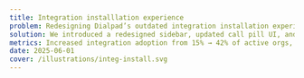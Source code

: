 ```yaml
---
title: Integration installlation experience
problem: Redesigning Dialpad’s outdated integration installation experience to improve user discoverability and adoption.
solution: We introduced a redesigned sidebar, updated call pill UI, and refreshed conversation history to make integrations visible and actionable where users work most.
metrics: Increased integration adoption from 15% → 42% of active orgs, reduced setup friction by 35%, and boosted NPS for integrations by +18.
date: 2025-06-01
cover: /illustrations/integ-install.svg
---
```


<SectionHeader title="Coming" highlight="soon" subtitle=""> 

</SectionHeader>
